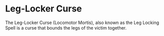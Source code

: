 # Leg-Locker Curse  
The Leg-Locker Curse (Locomotor Mortis), also known as the Leg Locking Spell is a curse that bounds the legs of the victim together.  
  
